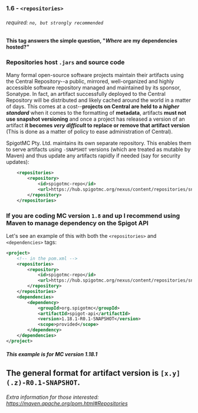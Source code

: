 ### 1.6 - `<repositories>`
###### required: `no, but strongly recommended`
#### This tag answers the simple question, "_Where_ are my dependencies hosted?"
### Repositories host `.jars` and source code
Many formal open-source software projects maintain their
artifacts using the Central Repository--a public, mirrored,
well-organized and highly accessible software repository
managed and maintained by its sponsor, Sonatype. In fact,
an artifact successfully deployed to the Central Repository
will be distributed and likely cached around the world in a
matter of days. This comes at a cost--**projects on Central
are held to a _higher standard_** when it comes to the
formatting of **metadata**, artifacts **must not use
snapshot versioning** and once a project has released a
version of an artifact **it becomes _very difficult_ to
replace or remove that artifact version** (This is done as
a matter of policy to ease administration of Central).

SpigotMC Pty. Ltd. maintains its own separate repository.
This enables them to serve artifacts using `-SNAPSHOT`
versions (which are treated as mutable by Maven) and thus
update any artifacts rapidly if needed (say for security
updates):
```xml
    <repositories>
        <repository>
            <id>spigotmc-repo</id>
            <url>https://hub.spigotmc.org/nexus/content/repositories/snapshots/</url>
        </repository>
    </repositories>
```

### If you are coding MC version `1.8` and up I recommend using Maven to manage dependency on the Spigot API
Let's see an example of this with both the `<repositories>`
and `<dependencies>` tags:
```xml
<project>
    <!-- in the pom.xml -->
    <repositories>
        <repository>
            <id>spigotmc-repo</id>
            <url>https://hub.spigotmc.org/nexus/content/repositories/snapshots/</url>
        </repository>
    </repositories>
    <dependencies>
        <dependency>
            <groupId>org.spigotmc</groupId>
            <artifactId>spigot-api</artifactId>
            <version>1.18.1-R0.1-SNAPSHOT</version>
            <scope>provided</scope>
        </dependency>
    </dependencies>
</project>
```
##### This example is for MC version 1.18.1
The general format for artifact version is
`[x.y](.z)-R0.1-SNAPSHOT`.
---
###### Extra information for those interested: https://maven.apache.org/pom.html#Repositories